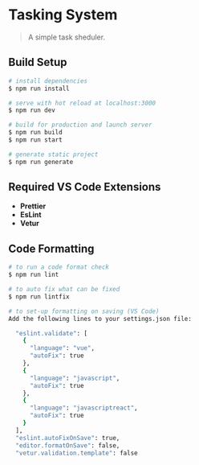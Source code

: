 # Tasking System

> A simple task sheduler.

## Build Setup

``` bash
# install dependencies
$ npm run install

# serve with hot reload at localhost:3000
$ npm run dev

# build for production and launch server
$ npm run build
$ npm run start

# generate static project
$ npm run generate
```

## Required VS Code Extensions 

- **Prettier**
- **EsLint**
- **Vetur**

## Code Formatting

```bash
# to run a code format check 
$ npm run lint

# to auto fix what can be fixed
$ npm run lintfix

# to set-up formatting on saving (VS Code)
Add the following lines to your settings.json file:

  "eslint.validate": [
    {
      "language": "vue",
      "autoFix": true
    },
    {
      "language": "javascript",
      "autoFix": true
    },
    {
      "language": "javascriptreact",
      "autoFix": true
    }
  ],
  "eslint.autoFixOnSave": true,
  "editor.formatOnSave": false,
  "vetur.validation.template": false
```
